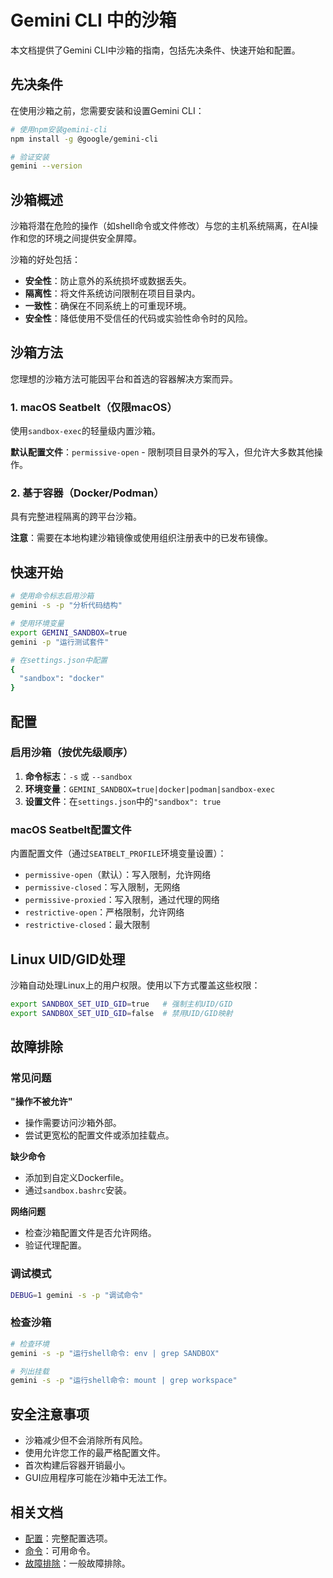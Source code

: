 # Gemini CLI 中的沙箱

本文档提供了Gemini CLI中沙箱的指南，包括先决条件、快速开始和配置。

## 先决条件

在使用沙箱之前，您需要安装和设置Gemini CLI：

```bash
# 使用npm安装gemini-cli
npm install -g @google/gemini-cli

# 验证安装
gemini --version
```

## 沙箱概述

沙箱将潜在危险的操作（如shell命令或文件修改）与您的主机系统隔离，在AI操作和您的环境之间提供安全屏障。

沙箱的好处包括：

- **安全性**：防止意外的系统损坏或数据丢失。
- **隔离性**：将文件系统访问限制在项目目录内。
- **一致性**：确保在不同系统上的可重现环境。
- **安全性**：降低使用不受信任的代码或实验性命令时的风险。

## 沙箱方法

您理想的沙箱方法可能因平台和首选的容器解决方案而异。

### 1. macOS Seatbelt（仅限macOS）

使用`sandbox-exec`的轻量级内置沙箱。

**默认配置文件**：`permissive-open` - 限制项目目录外的写入，但允许大多数其他操作。

### 2. 基于容器（Docker/Podman）

具有完整进程隔离的跨平台沙箱。

**注意**：需要在本地构建沙箱镜像或使用组织注册表中的已发布镜像。

## 快速开始

```bash
# 使用命令标志启用沙箱
gemini -s -p "分析代码结构"

# 使用环境变量
export GEMINI_SANDBOX=true
gemini -p "运行测试套件"

# 在settings.json中配置
{
  "sandbox": "docker"
}
```

## 配置

### 启用沙箱（按优先级顺序）

1. **命令标志**：`-s` 或 `--sandbox`
2. **环境变量**：`GEMINI_SANDBOX=true|docker|podman|sandbox-exec`
3. **设置文件**：在`settings.json`中的`"sandbox": true`

### macOS Seatbelt配置文件

内置配置文件（通过`SEATBELT_PROFILE`环境变量设置）：

- `permissive-open`（默认）：写入限制，允许网络
- `permissive-closed`：写入限制，无网络
- `permissive-proxied`：写入限制，通过代理的网络
- `restrictive-open`：严格限制，允许网络
- `restrictive-closed`：最大限制

## Linux UID/GID处理

沙箱自动处理Linux上的用户权限。使用以下方式覆盖这些权限：

```bash
export SANDBOX_SET_UID_GID=true   # 强制主机UID/GID
export SANDBOX_SET_UID_GID=false  # 禁用UID/GID映射
```

## 故障排除

### 常见问题

**"操作不被允许"**

- 操作需要访问沙箱外部。
- 尝试更宽松的配置文件或添加挂载点。

**缺少命令**

- 添加到自定义Dockerfile。
- 通过`sandbox.bashrc`安装。

**网络问题**

- 检查沙箱配置文件是否允许网络。
- 验证代理配置。

### 调试模式

```bash
DEBUG=1 gemini -s -p "调试命令"
```

### 检查沙箱

```bash
# 检查环境
gemini -s -p "运行shell命令: env | grep SANDBOX"

# 列出挂载
gemini -s -p "运行shell命令: mount | grep workspace"
```

## 安全注意事项

- 沙箱减少但不会消除所有风险。
- 使用允许您工作的最严格配置文件。
- 首次构建后容器开销最小。
- GUI应用程序可能在沙箱中无法工作。

## 相关文档

- [配置](./cli/configuration.md)：完整配置选项。
- [命令](./cli/commands.md)：可用命令。
- [故障排除](./troubleshooting.md)：一般故障排除。
